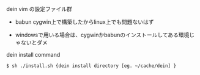 dein vim の設定ファイル群

+ babun cygwin上で構築したからlinux上でも問題ないはず

+ windowsで用いる場合は、cygwinかbabunのインストールしてある環境じゃないとダメ

dein install command

```
$ sh ./install.sh {dein install directory [eg. ~/cache/dein] }

```
